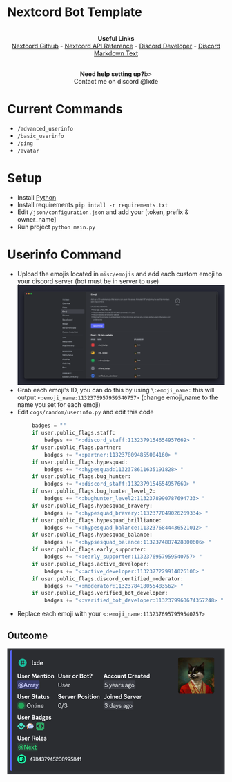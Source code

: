 # Nextcord Bot Template

<p align="center">
<br><b>Useful Links</b></br>
        <a href="https://github.com/nextcord/nextcord">Nextcord Github</a> - <a href="https://docs.nextcord.dev/en/stable/api.html">Nextcord API Reference</a> - <a href="https://discord.com/developers/applications">Discord Developer</a> - <a href="https://support.discord.com/hc/en-us/articles/210298617-Markdown-Text-101-Chat-Formatting-Bold-Italic-Underline-">Discord Markdown Text</a>
</p>

<p align="center">
<br><b>Need help setting up?</b>b></br>
Contact me on discord @lxde

# Current Commands
+ `/advanced_userinfo`
+ `/basic_userinfo`
+ `/ping`
+ `/avatar`

# Setup
+ Install [Python](https://www.python.org/)
+ Install requirements `pip intall -r requirements.txt`
+ Edit `/json/configuration.json` and add your [token, prefix & owner_name]
+ Run project `python main.py`

# Userinfo Command
+ Upload the emojis located in `misc/emojis` and add each custom emoji to your discord server (bot must be in server to use)
![Image](/misc/images/emojis.png?raw=true "Demo")
+ Grab each emoji's ID, you can do this by using `\:emoji_name:` this will output `<:emoji_name:1132376957959540757>` (change emoji_name to the name you set for each emoji)
+ Edit `cogs/random/userinfo.py` and edit this code
```python
        badges = ""
        if user.public_flags.staff:
            badges += "<:discord_staff:1132379154654957669> "
        if user.public_flags.partner:
            badges += "<:partner:1132378094855004160> "
        if user.public_flags.hypesquad:
            badges += "<:hypesquad:1132378611635191828> "
        if user.public_flags.bug_hunter:
            badges += "<:discord_staff:1132379154654957669> "
        if user.public_flags.bug_hunter_level_2:
            badges += "<:bughunter_level2:1132378990787694733> "
        if user.public_flags.hypesquad_bravery:
            badges += "<:hypesquad_bravery:1132377049026269334> "
        if user.public_flags.hypesquad_brilliance:
            badges += "<:hypesquad_balance:1132376844436521012> "
        if user.public_flags.hypesquad_balance:
            badges += "<:hypsesquad_balance:1132374887428800606> "
        if user.public_flags.early_supporter:
            badges += "<:early_supporter:1132376957959540757> "
        if user.public_flags.active_developer:
            badges += "<:active_developer:1132377229914026106> "
        if user.public_flags.discord_certified_moderator:
            badges += "<:moderator:1132378418055483562> "
        if user.public_flags.verified_bot_developer:
            badges += "<:verified_bot_developer:1132379960674357248> "
```
+ Replace each emoji with your `<:emoji_name:1132376957959540757>`

## Outcome
![Image](/misc/images/advanced_userinfo.png?raw=true "Demo")






